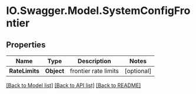 # IO.Swagger.Model.SystemConfigFrontier
## Properties

Name | Type | Description | Notes
------------ | ------------- | ------------- | -------------
**RateLimits** | **Object** | frontier rate limits | [optional] 

[[Back to Model list]](../README.md#documentation-for-models) [[Back to API list]](../README.md#documentation-for-api-endpoints) [[Back to README]](../README.md)

